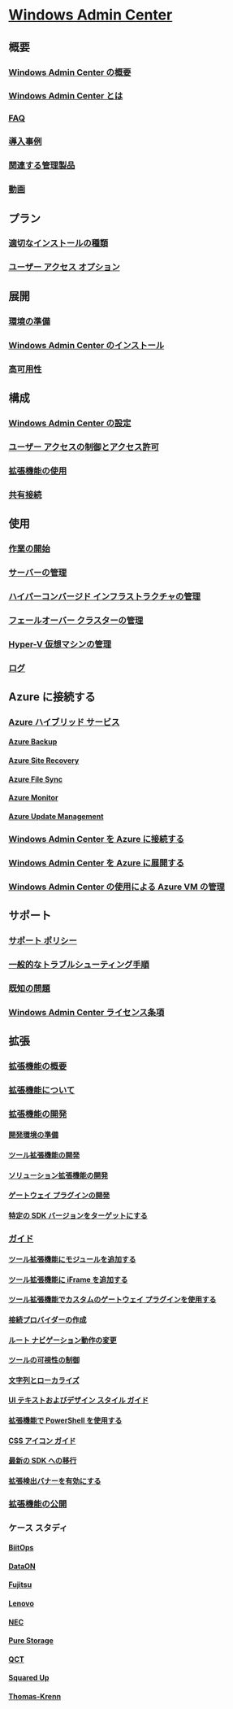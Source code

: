 # [Windows Admin Center](overview.md)

## 概要
### [Windows Admin Center の概要](understand/windows-admin-center.md)
### [Windows Admin Center とは](understand/what-is.md)
### [FAQ](understand/faq.md)
### [導入事例](understand/case-studies.md)
### [関連する管理製品](understand/related-management.md)
### [動画](understand/videos.md)

## プラン
### [適切なインストールの種類](plan/installation-options.md)
### [ユーザー アクセス オプション](plan/user-access-options.md)

## 展開
### [環境の準備](deploy/prepare-environment.md)
### [Windows Admin Center のインストール](deploy/install.md)
### [高可用性](deploy/high-availability.md)


## 構成
### [Windows Admin Center の設定](configure/settings.md)
### [ユーザー アクセスの制御とアクセス許可](configure/user-access-control.md)
### [拡張機能の使用](configure/using-extensions.md)
### [共有接続](configure/shared-connections.md)

## 使用
### [作業の開始](use/get-started.md)
### [サーバーの管理](use/manage-servers.md)
### [ハイパーコンバージド インフラストラクチャの管理](use/manage-hyper-converged.md)
### [フェールオーバー クラスターの管理](use/manage-failover-clusters.md)
### [Hyper-V 仮想マシンの管理](use/manage-virtual-machines.md)
### [ログ](use/logging.md)


## Azure に接続する
### [Azure ハイブリッド サービス](azure/index.md)
#### [Azure Backup](azure/azure-backup.md)
#### [Azure Site Recovery](azure/azure-site-recovery.md)
#### [Azure File Sync](azure/azure-file-sync.md)
#### [Azure Monitor](azure/azure-monitor.md)
#### [Azure Update Management](azure/azure-update-management.md)
### [Windows Admin Center を Azure に接続する](azure/azure-integration.md)
### [Windows Admin Center を Azure に展開する](azure/deploy-wac-in-azure.md)
### [Windows Admin Center の使用による Azure VM の管理](azure/manage-azure-vms.md)

## サポート
### [サポート ポリシー](support/index.md)
### [一般的なトラブルシューティング手順](support/troubleshooting.md)
### [既知の問題](support/known-issues.md)
### [Windows Admin Center ライセンス条項](../../windows-server-licensing/windows-admin-center-licensing.md)

## 拡張
### [拡張機能の概要](extend/extensibility-overview.md)
### [拡張機能について](extend/understand-extensions.md)
### [拡張機能の開発](extend/developing-extensions.md)
#### [開発環境の準備](extend/prepare-development-environment.md)
#### [ツール拡張機能の開発](extend/develop-tool.md)
#### [ソリューション拡張機能の開発](extend/develop-solution.md)
#### [ゲートウェイ プラグインの開発](extend/develop-gateway-plugin.md)
#### [特定の SDK バージョンをターゲットにする](extend/target-sdk-version.md)
### [ガイド](extend/guides.md)
#### [ツール拡張機能にモジュールを追加する](extend/guides/add-module.md)
#### [ツール拡張機能に iFrame を追加する](extend/guides/add-iFrame.md)
#### [ツール拡張機能でカスタムのゲートウェイ プラグインを使用する](extend/guides/use-custom-gateway-plugin.md)
#### [接続プロバイダーの作成](extend/guides/create-connection-provider.md)
#### [ルート ナビゲーション動作の変更](extend/guides/modify-root-navigation.md)
#### [ツールの可視性の制御](extend/guides/dynamic-tool-display.md)
#### [文字列とローカライズ](extend/guides/strings-localization.md)
#### [UI テキストおよびデザイン スタイル ガイド](extend/guides/ui-text-style-guide.md)
#### [拡張機能で PowerShell を使用する](extend/guides/powershell.md)
#### [CSS アイコン ガイド](extend/guides/cssicons.md)
#### [最新の SDK への移行](extend/guides/migration-guide-0_1-1_0.md)
#### [拡張検出バナーを有効にする](extend/guides/extension-discovery-banner.md)
### [拡張機能の公開](extend/publish-extensions.md)
### ケース スタディ
#### [BiitOps](extend/case-studies/biitops.md)
#### [DataON](extend/case-studies/dataon.md)
#### [Fujitsu](extend/case-studies/fujitsu.md)
#### [Lenovo](extend/case-studies/lenovo.md)
#### [NEC](extend/case-studies/nec.md)
#### [Pure Storage](extend/case-studies/purestorage.md)
#### [QCT](extend/case-studies/qct.md)
#### [Squared Up](extend/case-studies/squared-up.md)
#### [Thomas-Krenn](extend/case-studies/thomas-krenn.md)


